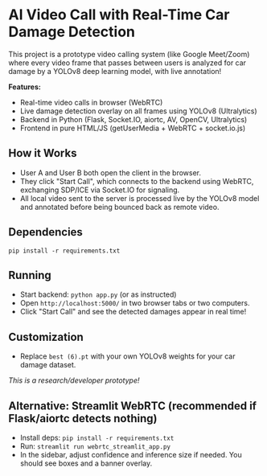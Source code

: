 # AI Video Call with Real-Time Car Damage Detection

This project is a prototype video calling system (like Google Meet/Zoom) where every video frame that passes between users is analyzed for car damage by a YOLOv8 deep learning model, with live annotation!

**Features:**
- Real-time video calls in browser (WebRTC)
- Live damage detection overlay on all frames using YOLOv8 (Ultralytics)
- Backend in Python (Flask, Socket.IO, aiortc, AV, OpenCV, Ultralytics)
- Frontend in pure HTML/JS (getUserMedia + WebRTC + socket.io.js)

## How it Works
- User A and User B both open the client in the browser.
- They click "Start Call", which connects to the backend using WebRTC, exchanging SDP/ICE via Socket.IO for signaling.
- All local video sent to the server is processed live by the YOLOv8 model and annotated before being bounced back as remote video.

## Dependencies
```
pip install -r requirements.txt
```

## Running
- Start backend: `python app.py` (or as instructed)
- Open `http://localhost:5000/` in two browser tabs or two computers.
- Click "Start Call" and see the detected damages appear in real time!

## Customization
- Replace `best (6).pt` with your own YOLOv8 weights for your car damage dataset.

_This is a research/developer prototype!_

## Alternative: Streamlit WebRTC (recommended if Flask/aiortc detects nothing)
- Install deps: `pip install -r requirements.txt`
- Run: `streamlit run webrtc_streamlit_app.py`
- In the sidebar, adjust confidence and inference size if needed. You should see boxes and a banner overlay.
